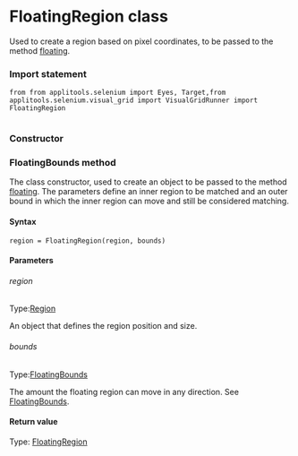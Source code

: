 # FloatingRegion class
Used to create a region based on pixel coordinates, to be passed to the method [floating](./target#floating-method).
 
 ### Import statement 
``` 
from from applitools.selenium import Eyes, Target,from applitools.selenium.visual_grid import VisualGridRunner import FloatingRegion
 
 ``` 

### Constructor 
### FloatingBounds method
The class constructor, used to create an object to be passed to the method [floating](./target#floating-method).
The parameters define an inner region to be matched and an outer bound in which the inner region can move and still be considered matching.

#### Syntax 
 ``` 
region = FloatingRegion(region, bounds)
 ``` 

 #### Parameters 
 ###### region 
  
 Type:[Region](./region) 
  
 An object that defines the region position and size. 
  
  ###### bounds 
  
 Type:[FloatingBounds](./floatingbounds) 
  
 The amount the floating region can move in any direction. See [FloatingBounds](./floatingbounds). 
  
 #### Return value 
Type: [FloatingRegion](./floatingregion)